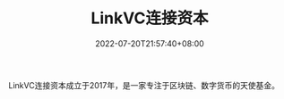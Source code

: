 ﻿---
weight: 
title: "LinkVC连接资本"
description: "LinkVC连接资本成立于2017年，是一家专注于区块链、数字货币的天使基金"
date: 2022-07-20T21:57:40+08:00
lastmod: 2022-07-20T16:45:40+08:00
draft: false
authors: ["seven"]
featuredImage: "linkvclianjieziben.png"
link: "http://www.linkvc.com/"
tags: ["投资机构","LinkVC连接资本"]
categories: ["navigation"]
navigation: ["投资机构"]
lightgallery: true
toc: true
pinned: false
recommend: false
recommend1: false
---
LinkVC连接资本成立于2017年，是一家专注于区块链、数字货币的天使基金。
